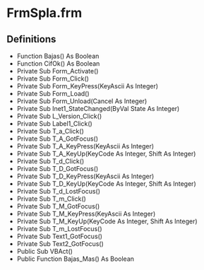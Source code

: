 # FrmSpla.frm

## Definitions

- Function Bajas() As Boolean
- Function CifOk() As Boolean
- Private Sub Form_Activate()
- Private Sub Form_Click()
- Private Sub Form_KeyPress(KeyAscii As Integer)
- Private Sub Form_Load()
- Private Sub Form_Unload(Cancel As Integer)
- Private Sub Inet1_StateChanged(ByVal State As Integer)
- Private Sub L_Version_Click()
- Private Sub Label1_Click()
- Private Sub T_a_Click()
- Private Sub T_A_GotFocus()
- Private Sub T_A_KeyPress(KeyAscii As Integer)
- Private Sub T_A_KeyUp(KeyCode As Integer, Shift As Integer)
- Private Sub T_d_Click()
- Private Sub T_D_GotFocus()
- Private Sub T_D_KeyPress(KeyAscii As Integer)
- Private Sub T_D_KeyUp(KeyCode As Integer, Shift As Integer)
- Private Sub T_d_LostFocus()
- Private Sub T_m_Click()
- Private Sub T_M_GotFocus()
- Private Sub T_M_KeyPress(KeyAscii As Integer)
- Private Sub T_M_KeyUp(KeyCode As Integer, Shift As Integer)
- Private Sub T_m_LostFocus()
- Private Sub Text1_GotFocus()
- Private Sub Text2_GotFocus()
- Public Sub VBAct()
- Public Function Bajas_Mas() As Boolean

